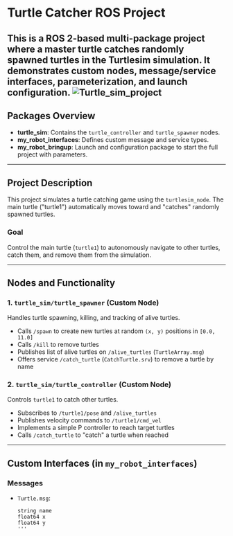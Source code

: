 # Turtle Catcher ROS Project

This is a ROS 2-based multi-package project where a master turtle catches randomly spawned turtles in the Turtlesim simulation. It demonstrates custom nodes, message/service interfaces, parameterization, and launch configuration.
![Turtle_sim_project](https://github.com/user-attachments/assets/8e744519-0f98-4491-812c-95c454b80d3a)
---

## Packages Overview

- **turtle_sim**: Contains the `turtle_controller` and `turtle_spawner` nodes.
- **my_robot_interfaces**: Defines custom message and service types.
- **my_robot_bringup**: Launch and configuration package to start the full project with parameters.

---

## Project Description

This project simulates a turtle catching game using the `turtlesim_node`. The main turtle ("turtle1") automatically moves toward and "catches" randomly spawned turtles.

### Goal

Control the main turtle (`turtle1`) to autonomously navigate to other turtles, catch them, and remove them from the simulation.

---

## Nodes and Functionality

### 1. `turtle_sim/turtle_spawner` (Custom Node)

Handles turtle spawning, killing, and tracking of alive turtles.

- Calls `/spawn` to create new turtles at random `(x, y)` positions in `[0.0, 11.0]`
- Calls `/kill` to remove turtles
- Publishes list of alive turtles on `/alive_turtles` (`TurtleArray.msg`)
- Offers service `/catch_turtle` (`CatchTurtle.srv`) to remove a turtle by name

### 2. `turtle_sim/turtle_controller` (Custom Node)

Controls `turtle1` to catch other turtles.

- Subscribes to `/turtle1/pose` and `/alive_turtles`
- Publishes velocity commands to `/turtle1/cmd_vel`
- Implements a simple P controller to reach target turtles
- Calls `/catch_turtle` to "catch" a turtle when reached

---

## Custom Interfaces (in `my_robot_interfaces`)

### Messages

- `Turtle.msg`:
  ```msg
  string name
  float64 x
  float64 y
  '''




  
